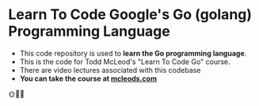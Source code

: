 # Learn To Code Google's Go (golang) Programming Language

- This code repository is used to **learn the Go programming language**. 
- This is the code for Todd McLeod's "Learn To Code Go" course. 
- There are video lectures associated with this codebase
- **You can take the course at [mcleods.com](https://www.mcleods.com)**
  
🌞🌴😃
